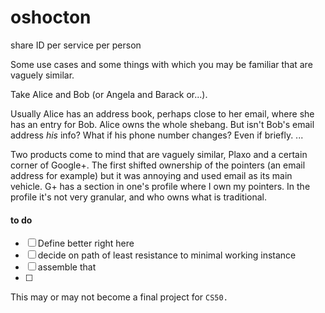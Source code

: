 oshocton
========

share ID per service per person

Some use cases and some things with which you may be familiar that are vaguely similar.

Take Alice and Bob (or Angela and Barack or...).

Usually Alice has an address book, perhaps close to her email, where she has an entry for Bob. Alice owns the whole shebang. But isn't Bob's email address _his_ info? What if his phone number changes? Even if briefly. ...

Two products come to mind that are vaguely similar, Plaxo and a certain corner of Google+. The first shifted ownership of the pointers (an email address for example) but it was annoying and used email as its main vehicle. G+ has a section in one's profile where I own my pointers. In the profile it's not very granular, and who owns what is traditional.

#### to do

- [ ] Define better right here
- [ ] decide on path of least resistance to minimal working instance
- [ ] assemble that
- [ ]



This may or may not become a final project for `CS50.`

